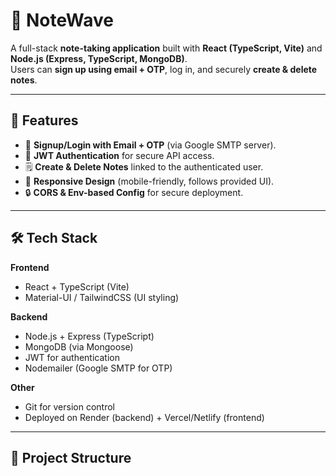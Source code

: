 # 📝 NoteWave  

A full-stack **note-taking application** built with **React (TypeScript, Vite)** and **Node.js (Express, TypeScript, MongoDB)**.  
Users can **sign up using email + OTP**, log in, and securely **create & delete notes**.  

---

## 🚀 Features
- 📧 **Signup/Login with Email + OTP** (via Google SMTP server).  
- 🔑 **JWT Authentication** for secure API access.  
- 🗒️ **Create & Delete Notes** linked to the authenticated user.  
- 📱 **Responsive Design** (mobile-friendly, follows provided UI).  
- 🔒 **CORS & Env-based Config** for secure deployment.  

---

## 🛠️ Tech Stack
**Frontend**  
- React + TypeScript (Vite)  
- Material-UI / TailwindCSS (UI styling)  

**Backend**  
- Node.js + Express (TypeScript)  
- MongoDB (via Mongoose)  
- JWT for authentication  
- Nodemailer (Google SMTP for OTP)  

**Other**  
- Git for version control  
- Deployed on Render (backend) + Vercel/Netlify (frontend)  

---

## 📂 Project Structure
